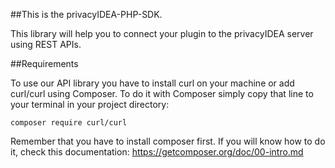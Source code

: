 ##This is the privacyIDEA-PHP-SDK.

This library will help you to connect your plugin to the privacyIDEA server using REST APIs.

##Requirements

To use our API library you have to install curl on your machine or add curl/curl using Composer. 
To do it with Composer simply copy that line to your terminal in your project directory:

`composer require curl/curl`

Remember that you have to install composer first. If you will know how to do it, check this documentation:
https://getcomposer.org/doc/00-intro.md

